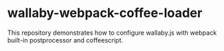 # wallaby-webpack-coffee-loader
This repository demonstrates how to configure wallaby.js with webpack built-in postprocessor and coffeescript.
